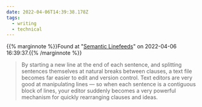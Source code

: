 ```yaml
---
date: 2022-04-06T14:39:38.178Z
tags:
  - writing
  - technical
---
```

{{% marginnote %}}Found at "[Semantic Linefeeds](https://www.gwern.net/docs/www/rhodesmill.org/952714f21809569d5d8d6243797e4f613c84ca70.html)" on 2022-04-06 16:39:37.{{% /marginnote %}}

> By starting a new line at the end of each sentence, and splitting sentences themselves at natural breaks between clauses, a text file becomes far easier to edit and version control. Text editors are very good at manipulating lines — so when each sentence is a contiguous block of lines, your editor suddenly becomes a very powerful mechanism for quickly rearranging clauses and ideas.

